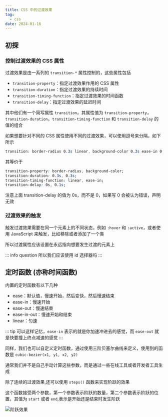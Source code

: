 ```yaml
---
title: CSS 中的过渡效果
tag:
  - css
date: 2024-01-16
---
```


## 初探

### 控制过渡效果的 CSS 属性

过渡效果是由一系列的 `transition-*` 属性控制的，这些属性包括

- `transition-property`：指定过渡效果作用的 CSS 属性
- `transition-duration`：指定过渡效果的持续时间
- `transition-timing-function`：指定过渡效果的时间函数
- `transition-delay`：指定过渡效果的延迟时间

其中他们有一个简写属性 `transition`，其属性值为 `transition-property`，`transition-duration`，`transition-timing-function` 和 `transition-delay` 的值的组合

如果想要针对不同的 CSS 属性使用不同的过渡效果，可以使用逗号来分隔，如下所示

```css
transition: border-radius 0.3s linear, background-color 0.3s ease-in 0.1s;
```

其等价于

```css
transition-property: border-radius, background-color;
transition-duration: 0.3s, 0.3s;
transition-timing-function: linear, ease-in;
transition-delay: 0s, 0.1s;
```

注意上面 transition-delay 的值为 0s，而不是 0，如果写 0 会被认为错误，声明无效

### 过渡效果的触发

触发过渡效果需要在同一个元素上的不同状态，例如 `:hover` 和 `:active`，或者使用 JavaScript 来触发，比如移除或者添加了一个类

所以过渡属性应该设置在永远指向想要发生过渡的元素上

::: info question
所以我们应该使用 id 选择器吗
:::

## 定时函数 (亦称时间函数)

内置的定时函数有以下几种

- ease：默认值，慢速开始，然后变快，然后慢速结束
- ease-in：慢速开始
- ease-out：慢速结束
- ease-in-out：慢速开始和结束
- linear：匀速

::: tip
可以这样记忆，`ease-in` 表示的就是你加速冲进去的感觉，而 `ease-out` 就是快要撞上终点减速的感觉
:::

同样，我们也可以自定义定时函数，通过使用三阶贝塞尔曲线来定义，使用到的函数是 `cubic-bezier(x1, y1, x2, y2)`

通常我们并不是自己手动计算这些参数，而是通过一些在线工具或者开发者工具生成

除了连续的过渡效果,还可以使用 `steps()` 函数来实现阶跃的效果

这个函数接受两个参数，第一个参数表示阶跃的数量，第二个参数表示阶跃的位置，其值为 `start` 或者 `end`,表示是开始还是结束时发生阶跃

![阶跃效果](https://developer.mozilla.org/zh-CN/docs/Web/CSS/easing-function/jump.svg)

